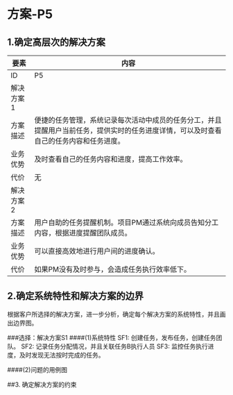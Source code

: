 # 方案-P5

## 1.确定高层次的解决方案

| 要素 | 内容 |
| --- | --- |
| ID | P5 |
| 解决方案1 |
| 方案描述 | 便捷的任务管理，系统记录每次活动中成员的任务分工，并且提醒用户当前任务，提供实时的任务进度详情，可以及时查看自己的任务内容和任务进度。 |
| 业务优势 | 及时查看自己的任务内容和进度，提高工作效率。 |
| 代价 | 无 |
| 解决方案2 |
| 方案描述 | 用户自助的任务提醒机制。项目PM通过系统向成员告知分工内容，根据进度提醒团队成员。 |
| 业务优势 | 可以直接高效地进行用户间的进度确认。 |
| 代价 | 如果PM没有及时参与，会造成任务执行效率低下。 |

## 2.确定系统特性和解决方案的边界

根据客户所选择的解决方案，进一步分析，确定每个解决方案的系统特性，并且画出边界图。

###选择：解决方案S1
####(1)系统特性
SF1: 创建任务，发布任务，创建任务团队。
SF2: 记录任务分配情况，并且关联任务B执行人员
SF3: 监控任务执行进度，及时发现无法按时完成的任务。

####(2)问题的用例图


##3. 确定解决方案的约束

